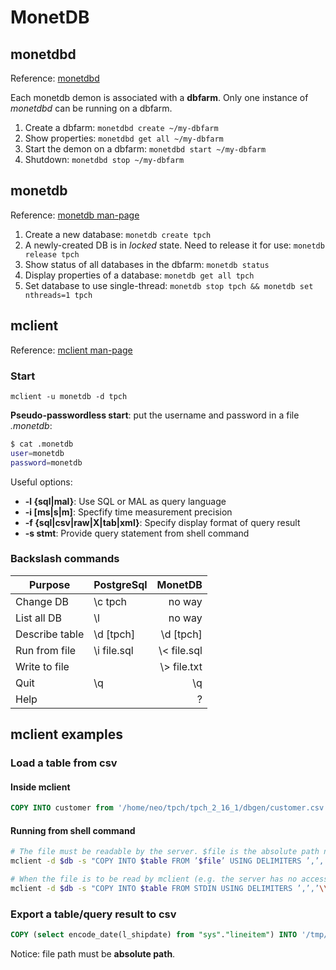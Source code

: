 MonetDB
=======

## monetdbd
Reference: [monetdbd](https://www.monetdb.org/Documentation/monetdbd)

Each monetdb demon is associated with a **dbfarm**. Only one instance of *monetdbd* can be running on a dbfarm.

1. Create a dbfarm: `monetdbd create ~/my-dbfarm`
2. Show properties: `monetdbd get all ~/my-dbfarm`
3. Start the demon on a dbfarm: `monetdbd start ~/my-dbfarm`
4. Shutdown: `monetdbd stop ~/my-dbfarm`

## monetdb
Reference: [monetdb man-page](https://www.monetdb.org/Documentation/monetdb-man-page)

1. Create a new database: `monetdb create tpch`
1. A newly-created DB is in *locked* state. Need to release it for use: `monetdb release tpch`
1. Show status of all databases in the dbfarm: `monetdb status`
1. Display properties of a database: `monetdb get all tpch`
2. Set database to use single-thread: `monetdb stop tpch && monetdb set nthreads=1 tpch`

## mclient
Reference: [mclient man-page](https://www.monetdb.org/Documentation/mclient-man-page)

### Start

``mclient -u monetdb -d tpch``


**Pseudo-passwordless start**: put the username and password in a file *.monetdb*:
```bash
$ cat .monetdb
user=monetdb
password=monetdb
```

Useful options:

+ **-l {sql|mal}**: Use SQL or MAL as query language
+ **-i [ms|s|m]**: Specfify time measurement precision
+ **-f {sql|csv|raw|X|tab|xml}**: Specify display format of query result
+ **-s stmt**: Provide query statement from shell command

### Backslash commands


Purpose        | PostgreSql    | MonetDB
---------------|-------------|-----------:
Change DB      | \c tpch     | no way
List all DB    | \l          | no way
Describe table | \d [tpch]   | \d [tpch]
Run from file  | \i file.sql | \\\< file.sql
Write to file  |             | \\\> file.txt
Quit           | \q          | \q
Help           |             | \?


## mclient examples

### Load a table from csv

#### Inside mclient
```sql
COPY INTO customer from '/home/neo/tpch/tpch_2_16_1/dbgen/customer.csv' USING DELIMITERS '|','\n' NULL AS '';
```

#### Running from shell command

```bash
# The file must be readable by the server. $file is the absolute path name of the file, $table is the name of the table, $db is the name of the database.
mclient -d $db -s "COPY INTO $table FROM ’$file’ USING DELIMITERS ’,’,’\\n’,’\"’"

# When the file is to be read by mclient (e.g. the server has no access to the file). $file is the (absolute or relative) path name of the file, $table is the name of the table, $db is the name of the database.
mclient -d $db -s "COPY INTO $table FROM STDIN USING DELIMITERS ’,’,’\\n’,’\"’" - < $file
```

### Export a table/query result to csv
```sql
COPY (select encode_date(l_shipdate) from "sys"."lineitem") INTO '/tmp/lineitem.l_shipdate.txt' NULL AS '0';
```
Notice: file path must be **absolute path**.
